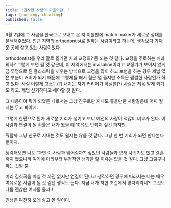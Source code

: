 ```yaml
---
title: "간사한 사람의 마음이란.."
tags: [cunning, cheating]
published: false
---
```


6월 2일에 그 사람을 한국으로 보내고 온 지 이틀만에 match maker가 새로운 상대를 물색해주었다. 인근 지역의 orthodontist로 일하는 사람이라고 하는데, 생각보다 가까운 곳에 살고 있는 사람이었다.

orthodontist를 우리 말로 옮기면 치과 교정의? 쯤 되는 것 같다. 교정을 주로하는 치과의사? 그렇게 보면 될 것 같은데, 이 지역에서는 invisaline이라고 교정기가 보이지 않게끔 투명으로 된 플라스틱을 끼우는 방식으로 교정을 많이 하고 보험을 하는 경우 제법 많은 부분이 커버가 되기 때문에 그렇게들 해서 힘은 덜 들지만 소득은 짭짤한 사람인가 하고 있다. 사실 이렇게 고소득(?) 내지는 자기 커리어가 확실한(?) 사람은 처음 알게 되기도 하고. 제법 신기하다고 해야할 것 같다.

그 내용이야 뭐가 되었든 나로서는 그냥 친구로만 지내도 좋을만한 사람같은데 어찌 될지는 두고 봐야지.

그렇게 한편으로 뭔가 새로운 기회가 생기고 보니 예전의 사람이 적잖이 비교가 된다. 이 사람과 연결이 될 확률은 내가 봤을 떄 10%도 안되지 싶긴 하지만.

뭐랄까 그냥 친구로 지내는 것도 쉽지는 않을 것 같다. 그냥 한 번 기회가 되면 만나본다 뿐이지.

생각해보면 나도 '과연 이 사람과 맺어질까?' 싶었던 사람들과 오래 사귀기도 했고 결혼까지 했으니까 여기에 미리부터 부정적인 생각을 할 이유는 없을 것 같다. 그냥 그렇구나 하는 것일 뿐.

미리 김칫국을 마실 것 까진 없지만 연결이 된다고 생각하면 경우에 따라서는 나는 매우 여유로운 사람이 될 것 같단 생각도 든다. 지금 내가 처한 조건에서 양다리라니?! 그것도 나름 괜찮은 여자들 둘과!!

인생은 여전히 오래 살고 볼 일이다.